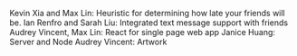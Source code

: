 Kevin Xia and Max Lin: Heuristic for determining how late your friends will be.
Ian Renfro and Sarah Liu: Integrated text message support with friends
Audrey Vincent, Max Lin: React for single page web app
Janice Huang: Server and Node
Audrey Vincent: Artwork

